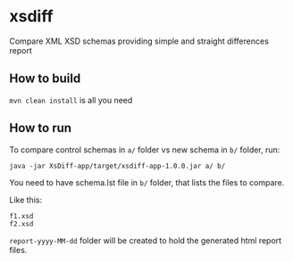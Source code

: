 # xsdiff
Compare XML XSD schemas providing simple and straight differences report

## How to build

`mvn clean install` is all you need


## How to run

To compare control schemas in `a/` folder vs new schema in `b/` folder, run:
~~~~
java -jar XsDiff-app/target/xsdiff-app-1.0.0.jar a/ b/
~~~~

You need to have schema.lst file in `b/` folder, that lists the files to compare.

Like this:
~~~~
f1.xsd
f2.xsd
~~~~

`report-yyyy-MM-dd` folder will be created to hold the generated html report files.
